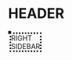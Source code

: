 # HEADER

<style>
div.holder {
    display: flex;
    justify-content: space-between;
    margin: 0px;
}
div.left-align {
    margin-left: 0;
    margin-right: auto;
    margin-top: 0;
    border: dashed;
    width: auto;
    height: auto;
    position: relative;
}
div.sidebar {
    border: dotted;
    position: absolute;
    top: auto;
    left: 100%;
}
</style>
<div class="holder">
<div class="left-align">
<div class="sidebar">RIGHT SIDEBAR</div>
